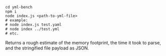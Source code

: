 ```
cd yml-bench
npm i
node index.js <path-to-yml-file>
# example:
# node index.js test.yaml
# node index ../test.yml
# etc.
```

Returns a rough estimate of the memory footprint, the time it took to parse, and the stringified file payload as JSON.
